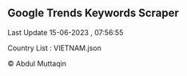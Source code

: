 

## Google Trends Keywords Scraper 
 
Last Update 15-06-2023 , 07:56:55

Country List :
VIETNAM.json



© Abdul Muttaqin 
